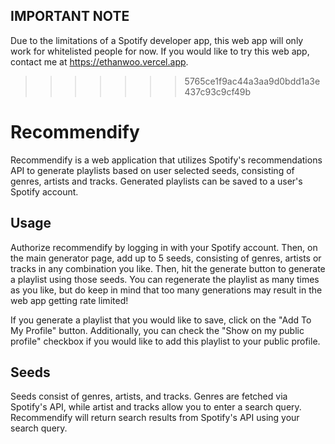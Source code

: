 ## IMPORTANT NOTE
Due to the limitations of a Spotify developer app, this web app will only work for whitelisted people for now. If you would like to try this web app, contact me at https://ethanwoo.vercel.app.
>>>>>>> 5765ce1f9ac44a3aa9d0bdd1a3e437c93c9cf49b

# Recommendify

Recommendify is a web application that utilizes Spotify's recommendations API to generate playlists based on user selected seeds, consisting of genres, artists and tracks. Generated playlists can be saved to a user's Spotify account.

## Usage

Authorize recommendify by logging in with your Spotify account. Then, on the main generator page, add up to 5 seeds, consisting of genres, artists or tracks in any combination you like. Then, hit the generate button to generate a playlist using those seeds. You can regenerate the playlist as many times as you like, but do keep in mind that too many generations may result in the web app getting rate limited!

If you generate a playlist that you would like to save, click on the "Add To My Profile" button. Additionally, you can check the "Show on my public profile" checkbox if you would like to add this playlist to your public profile.

## Seeds
Seeds consist of genres, artists, and tracks. Genres are fetched via Spotify's API, while artist and tracks allow you to enter a search query. Recommendify will return search results from Spotify's API using your search query.
